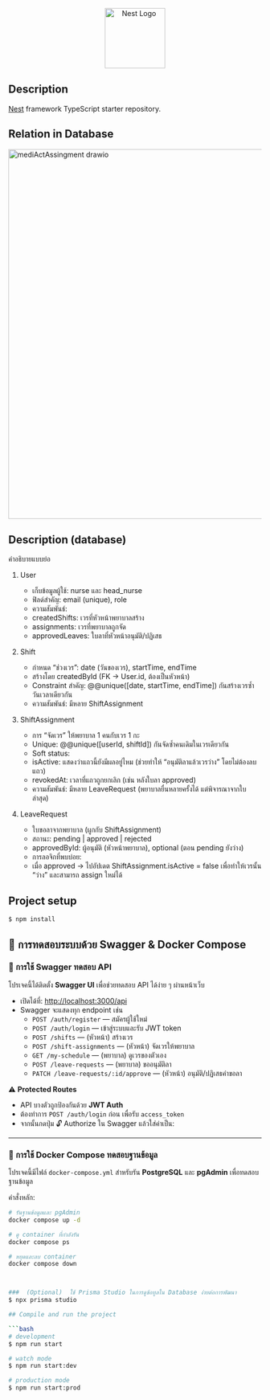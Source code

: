 <p align="center">
  <a href="http://nestjs.com/" target="blank"><img src="https://nestjs.com/img/logo-small.svg" width="120" alt="Nest Logo" /></a>
</p>

[circleci-image]: https://img.shields.io/circleci/build/github/nestjs/nest/master?token=abc123def456
[circleci-url]: https://circleci.com/gh/nestjs/nest

## Description

[Nest](https://github.com/nestjs/nest) framework TypeScript starter repository.

## Relation in Database

<img width="712" height="736" alt="mediActAssingment drawio" src="https://github.com/user-attachments/assets/2f841c86-2d35-4054-b422-7b5793c08273" />

## Description (database)

คำอธิบายแบบย่อ

1. User
   - เก็บข้อมูลผู้ใช้: nurse และ head_nurse
   - ฟิลด์สำคัญ: email (unique), role
   - ความสัมพันธ์:
   - createdShifts: เวรที่หัวหน้าพยาบาลสร้าง
   - assignments: เวรที่พยาบาลถูกจัด
   - approvedLeaves: ใบลาที่หัวหน้าอนุมัติ/ปฏิเสธ

2. Shift
   - กำหนด “ช่วงเวร”: date (วันของเวร), startTime, endTime
   - สร้างโดย createdById (FK → User.id, ต้องเป็นหัวหน้า)
   - Constraint สำคัญ: @@unique([date, startTime, endTime]) กันสร้างเวรซ้ำวันเวลาเดียวกัน
   - ความสัมพันธ์: มีหลาย ShiftAssignment

3. ShiftAssignment
   - การ “จัดเวร” ให้พยาบาล 1 คนกับเวร 1 กะ
   - Unique: @@unique([userId, shiftId]) กันจัดซ้ำคนเดิมในเวรเดียวกัน
   - Soft status:
   - isActive: แสดงว่าแถวนี้ยังมีผลอยู่ไหม (ช่วยทำให้ “อนุมัติลาแล้วเวรว่าง” โดยไม่ต้องลบแถว)
   - revokedAt: เวลาที่แถวถูกยกเลิก (เช่น หลังใบลา approved)
   - ความสัมพันธ์: มีหลาย LeaveRequest (พยาบาลยื่นหลายครั้งได้ แต่พิจารณาจากใบล่าสุด)

4. LeaveRequest
   - ใบขอลาจากพยาบาล (ผูกกับ ShiftAssignment)
   - สถานะ: pending | approved | rejected
   - approvedById: ผู้อนุมัติ (หัวหน้าพยาบาล), optional (ตอน pending ยังว่าง)
   - การลอจิกที่พบบ่อย:
   - เมื่อ approved → ไปอัปเดต ShiftAssignment.isActive = false เพื่อทำให้เวรนั้น “ว่าง” และสามารถ assign ใหม่ได้

## Project setup

```bash
$ npm install
```

## 🧪 การทดสอบระบบด้วย Swagger & Docker Compose

### 🚀 การใช้ Swagger ทดสอบ API

โปรเจคนี้ได้ติดตั้ง **Swagger UI** เพื่อช่วยทดสอบ API ได้ง่าย ๆ ผ่านหน้าเว็บ

- เปิดได้ที่: [http://localhost:3000/api](http://localhost:3000/api)
- Swagger จะแสดงทุก endpoint เช่น
  - `POST /auth/register` — สมัครผู้ใช้ใหม่
  - `POST /auth/login` — เข้าสู่ระบบและรับ JWT token
  - `POST /shifts` — (หัวหน้า) สร้างเวร
  - `POST /shift-assignments` — (หัวหน้า) จัดเวรให้พยาบาล
  - `GET /my-schedule` — (พยาบาล) ดูเวรของตัวเอง
  - `POST /leave-requests` — (พยาบาล) ขออนุมัติลา
  - `PATCH /leave-requests/:id/approve` — (หัวหน้า) อนุมัติ/ปฏิเสธคำขอลา

⚠️ **Protected Routes**

- API บางตัวถูกป้องกันด้วย **JWT Auth**
- ต้องทำการ `POST /auth/login` ก่อน เพื่อรับ `access_token`
- จากนั้นกดปุ่ม 🔓 Authorize ใน Swagger แล้วใส่ค่าเป็น:

---

### 🐳 การใช้ Docker Compose ทดสอบฐานข้อมูล

โปรเจคนี้มีไฟล์ `docker-compose.yml` สำหรับรัน **PostgreSQL** และ **pgAdmin** เพื่อทดสอบฐานข้อมูล

คำสั่งหลัก:

````bash
# รันฐานข้อมูลและ pgAdmin
docker compose up -d

# ดู container ที่กำลังรัน
docker compose ps

# หยุดและลบ container
docker compose down



###  (Optional)  ใช้ Prisma Studio ในการดูข้อทูลใน Database ง่ายต่อการพัฒนา
$ npx prisma studio

## Compile and run the project

```bash
# development
$ npm run start

# watch mode
$ npm run start:dev

# production mode
$ npm run start:prod
````
